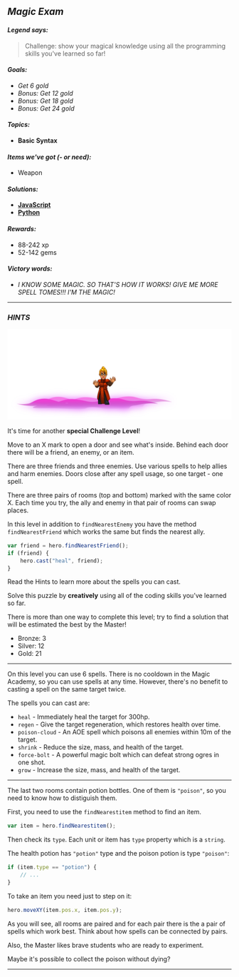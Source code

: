 ## _Magic Exam_

#### _Legend says:_
> Challenge: show your magical knowledge using all the programming skills you've learned so far!

#### _Goals:_
+ _Get 6 gold_
+ _Bonus: Get 12 gold_
+ _Bonus: Get 18 gold_
+ _Bonus: Get 24 gold_

#### _Topics:_
+ **Basic Syntax**

#### _Items we've got (- or need):_
+ Weapon

#### _Solutions:_
+ **[JavaScript](magicExam.js)**
+ **[Python](magic_exam.py)**

#### _Rewards:_
+ 88-242 xp
+ 52-142 gems

#### _Victory words:_
+ _I KNOW SOME MAGIC. SO THAT'S HOW IT WORKS! GIVE ME MORE SPELL TOMES!!! I'M THE MAGIC!_

___

### _HINTS_

![](img/Hushbaum-casting.png)

It's time for another **special Challenge Level**!

Move to an X mark to open a door and see what's inside. Behind each door there will be a friend, an enemy, or an item. 

There are three friends and three enemies. Use various spells to help allies and harm enemies. Doors close after any spell usage, so one target - one spell.

There are three pairs of rooms (top and bottom) marked with the same color X. Each time you try, the ally and enemy in that pair of rooms can swap places.

In this level in addition to `findNearestEnemy` you have the method `findNearestFriend` which works the same but finds the nearest ally.

```javascript
var friend = hero.findNearestFriend();
if (friend) {
    hero.cast("heal", friend);
}
```

Read the Hints to learn more about the spells you can cast.

Solve this puzzle by **creatively** using all of the coding skills you’ve learned so far.

There is more than one way to complete this level; try to find a solution that will be estimated the best by the Master!

+ Bronze: 3
+ Silver: 12
+ Gold: 21

___

On this level you can use 6 spells. There is no cooldown in the Magic Academy, so you can use spells at any time. However, there's no benefit to casting a spell on the same target twice.

The spells you can cast are:

+ `heal` - Immediately heal the target for 300hp.
+ `regen` - Give the target regeneration, which restores health over time.
+ `poison-cloud` - An AOE spell which poisons all enemies within 10m of the target.
+ `shrink` - Reduce the size, mass, and health of the target.
+ `force-bolt` - A powerful magic bolt which can defeat strong ogres in one shot.
+ `grow` - Increase the size, mass, and health of the target.

___

The last two rooms contain potion bottles. One of them is `"poison"`, so you need to know how to distiguish them.

First, you need to use the `findNearestitem` method to find an item.

```javascript
var item = hero.findNearestitem();
```

Then check its `type`. Each unit or item has `type` property which is a `string`.

The health potion has `"potion"` type and the poison potion is type `"poison"`:

```javascript
if (item.type == "potion") {
    // ...
}
```

To take an item you need just to step on it:

```javascript
hero.moveXY(item.pos.x, item.pos.y);
```

As you will see, all rooms are paired and for each pair there is the a pair of spells which work best. Think about how spells can be connected by pairs.

Also, the Master likes brave students who are ready to experiment.

Maybe it's possible to collect the poison without dying?

___
